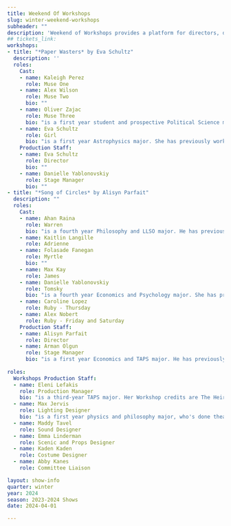 ```yaml
---
title: Weekend Of Workshops
slug: winter-weekend-workshops
subheader: ""
description: 'Weekend of Workshops provides a platform for directors, devisers, and performers to hone and delve into their craft. This winter, audiences will experience a blend of new and familiar pieces, both devised and revised. The Weekend of Workshops is dedicated to pushing the boundaries of artistic expression for every participant in this intimate space.'
## tickets_link: 
workshops:
- title: "*Paper Wasters* by Eva Schultz"
  description: ''
  roles:
    Cast:
    - name: Kaleigh Perez
      role: Muse One
    - name: Alex Wilson
      role: Muse Two
      bio: ""
    - name: Oliver Zajac
      role: Muse Three
      bio: "is a first year student and prospective Political Science major from the best place on Earth, God's chosen country; Toledo, Ohio. This is his first full UT production, but he appeared as an actor in Theater[24] Fall (Mrs. Saggitiddies) and Winter Quarter (Fancy Pen/Sweatpants) of this year, and in the Dean's Men Richard III Shakespearience."
    - name: Eva Schultz
      role: Girl
      bio: "is a first year Astrophysics major. She has previously worked on Falsettos (Scenic Designers) and two Theatre[24] productions (designer)."
    Production Staff:
    - name: Eva Schultz
      role: Director
      bio: ""
    - name: Danielle Yablonovskiy
      role: Stage Manager
      bio: ""
- title: "*Song of Circles* by Alisyn Parfait"
  description: ""
  roles:
    Cast:
    - name: Ahan Raina
      role: Warren
      bio: "is a fourth year Philosophy and LLSO major. He has previously worked on Harlesden High Street (Kareem)."
    - name: Kaitlin Langille
      role: Adrienne  
    - name: Folasade Fanegan
      role: Myrtle
      bio: ""
    - name: Max Kay
      role: James
    - name: Danielle Yablonovskiy
      role: Tomsky
      bio: "is a fourth year Economics and Psychology major. She has previously worked on The Trail to Oregon (Stage Manager) and Be More Chill (Stage Manager), as well as a variety of other UT managerial roles. She is also currently the chair of UT. You can catch her next stage managing the spring 2024 production of Strings Attached. She would like to thank her co-stage manager at Strings Attached, Coco, for dealing with her this week. Everything is for UT and, most of all, Eleni."
    - name: Caroline Lopez
      role: Ruby - Thursday
    - name: Alex Nobert
      role: Ruby - Friday and Saturday
    Production Staff:
    - name: Alisyn Parfait
      role: Director
    - name: Arman Olgun
      role: Stage Manager
      bio: "is a first year Economics and TAPS major. He has previously worked on The Wolves as a light board operator and is currently working on Ballad of Oedipus as the associate master electrician. This is his first UT show and he is loving it so far!"
   
roles:
  Workshops Production Staff:
  - name: Eleni Lefakis
    role: Production Manager
    bio: "is a third-year TAPS major. Her Workshop credits are The Heirs (Costume Designer) and Ah Wing and The Automaton Eagle (Assistant Stage Manager) from Autumn 2021 AND Strings Attached, In Concert (Production Manager) and Cassandra (Production Manager) from Autumn 2023. She has 9 UT MainStage credits and is currently working on Falsettos (Dramaturg), Richard III (Assistant Costume Designer), and Strings Attached (Co-Director/Dramaturg). This is UT’s second consecutive quarter producing a fully student-written Weekend of Workshops and she’s really excited and proud of everyone for conquering the challenge of producing new work so beautifully, but especially the many company members whose first UT credit this is!"
  - name: Max Jervis
    role: Lighting Designer
    bio: "is a first year physics and philosophy major, who's done theater before in high school but this is his first time doing theater at uchicago. In high school he mainly did curtains/fly operator for shows like Much Ado About Nothing, 42nd Street, and Grease, and props for Letters to Sala."
  - name: Maddy Tavel
    role: Sound Designer
  - name: Emma Linderman
    role: Scenic and Props Designer
  - name: Kaden Kaden
    role: Costume Designer
  - name: Abby Kanes
    role: Committee Liaison

layout: show-info
quarter: winter
year: 2024
season: 2023-2024 Shows
date: 2024-04-01

---
```

